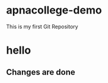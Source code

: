 # apnacollege-demo
This is my first Git Repository
<html>
  <head>
    <title>My first repository</title>
  </head>
  <body>
    <h1>hello</h1>
    <h2>Changes are done</h2>
  </body>
</html>
